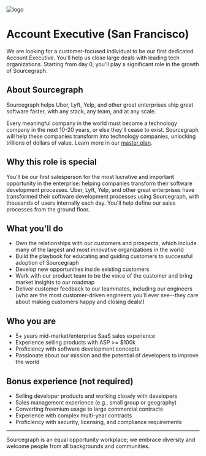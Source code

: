 ![logo](https://sourcegraph.com/.assets/img/sourcegraph-light-head-logo.svg)

# Account Executive (San Francisco)

We are looking for a customer-focused individual to be our first dedicated Account Executive. You'll help us close large deals with leading tech organizations. Starting from day 0, you'll play a significant role in the growth of Sourcegraph.

## About Sourcegraph

Sourcegraph helps Uber, Lyft, Yelp, and other great enterprises ship great software faster, with any stack, any team, and at any scale.

Every meaningful company in the world must become a technology company in the next 10-20 years, or else they'll cease to exist. Sourcegraph will help these companies transform into technology companies, unlocking trillions of dollars of value. Learn more in our [master plan](https://about.sourcegraph.com/plan).

## Why this role is special

You'll be our first salesperson for the most lucrative and important opportunity in the enterprise: helping companies transform their software development processes. Uber, Lyft, Yelp, and other great enterprises have transformed their software development processes using Sourcegraph, with thousands of users internally each day. You'll help define our sales processes from the ground floor.

## What you'll do

- Own the relationships with our customers and prospects, which include many of the largest and most innovative organizations in the world
- Build the playbook for educating and guiding customers to successful adoption of Sourcegraph
- Develop new opportunities inside existing customers
- Work with our product team to be the voice of the customer and bring market insights to our roadmap
- Deliver customer feedback to our teammates, including our engineers (who are the most customer-driven engineers you'll ever see--they care about making customers happy and closing deals!)

## Who you are

- 5+ years mid-market/enterprise SaaS sales experience
- Experience selling products with ASP >= $100k
- Proficiency with software development concepts
- Passionate about our mission and the potential of developers to improve the world

## Bonus experience (not required)

- Selling developer products and working closely with developers
- Sales management experience (e.g., small group or geography)
- Converting freemium usage to large commercial contracts
- Experience with complex multi-year contracts
- Proficiency with security, licensing, and compliance requirements

---

Sourcegraph is an equal opportunity workplace; we embrace diversity and welcome people from all backgrounds and communities.
